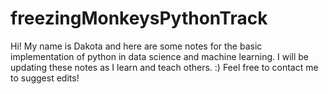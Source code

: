 # freezingMonkeysPythonTrack
Hi! My name is Dakota and here are some notes for the basic implementation of python in data science and machine learning. I will be updating these notes as I learn and teach others. :) Feel free to contact me to suggest edits!
